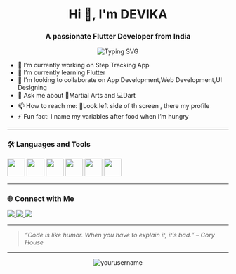 <h1 align="center">Hi 👋, I'm DEVIKA </h1>
<h3 align="center">A passionate Flutter Developer from India</h3>

<p align="center">
  <img src="https://readme-typing-svg.herokuapp.com?font=Fira+Code&size=22&pause=1000&color=F75C7E&center=true&vCenter=true&width=435&lines=Welcome+to+my+GitHub!;I+%E2%9D%A4+code+and+coffee.;Always+learning+new+things!" alt="Typing SVG" />
</p>

- 🔭 I’m currently working on Step Tracking App
- 🌱 I’m currently learning Flutter
- 👯 I’m looking to collaborate on App Development,Web Development,UI Designing
- 💬 Ask me about 🥊Martial Arts and 💻Dart
- 📫 How to reach me: 👀Look left side of th screen , there my profile 
- ⚡ Fun fact:  I name my variables after food when I’m hungry

---

### 🛠️ Languages and Tools

<p align="left">


 <!-- Python (already have this) -->
<img src="https://cdn.jsdelivr.net/gh/devicons/devicon/icons/python/python-original.svg" width="40" height="40"/>

<!-- C -->
<img src="https://cdn.jsdelivr.net/gh/devicons/devicon/icons/c/c-original.svg" width="40" height="40"/>

<!-- C++ -->
<img src="https://cdn.jsdelivr.net/gh/devicons/devicon/icons/cplusplus/cplusplus-original.svg" width="40" height="40"/>

<!-- Dart -->
<img src="https://cdn.jsdelivr.net/gh/devicons/devicon/icons/dart/dart-original.svg" width="40" height="40"/>

<!-- HTML -->
<img src="https://cdn.jsdelivr.net/gh/devicons/devicon/icons/html5/html5-original.svg" width="40" height="40"/>

<!-- CSS -->
<img src="https://cdn.jsdelivr.net/gh/devicons/devicon/icons/css3/css3-original.svg" width="40" height="40"/>

</p>

---



### 🌐 Connect with Me

<p align="left">


<!-- Instagram -->
<a href="https://instagram.com/cyb3rtron" target="blank">
  <img src="https://img.shields.io/badge/Instagram-E4405F?style=for-the-badge&logo=instagram&logoColor=white"/>
</a>

<!-- LinkedIn -->
<a href="https://linkedin.com/in/devika-sasikumar" target="blank">
  <img src="https://img.shields.io/badge/LinkedIn-0A66C2?style=for-the-badge&logo=linkedin&logoColor=white"/>
</a>

<!-- WhatsApp -->
<a href="https://wa.me/8281535237" target="blank">
  <img src="https://img.shields.io/badge/WhatsApp-25D366?style=for-the-badge&logo=whatsapp&logoColor=white"/>
</a>

</p>

---

> _“Code is like humor. When you have to explain it, it’s bad.” – Cory House_

---

<p align="center">
  <img src="https://komarev.com/ghpvc/?username=yourusername&label=Profile%20views&color=0e75b6&style=flat" alt="yourusername" />
</p>
